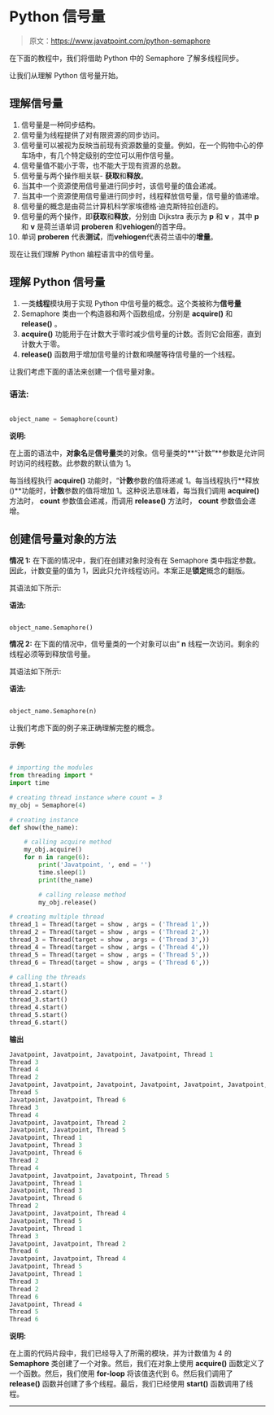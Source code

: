 # Python 信号量

> 原文：<https://www.javatpoint.com/python-semaphore>

在下面的教程中，我们将借助 Python 中的 Semaphore 了解多线程同步。

让我们从理解 Python 信号量开始。

## 理解信号量

1.  信号量是一种同步结构。
2.  信号量为线程提供了对有限资源的同步访问。
3.  信号量可以被视为反映当前现有资源数量的变量。例如，在一个购物中心的停车场中，有几个特定级别的空位可以用作信号量。
4.  信号量值不能小于零，也不能大于现有资源的总数。
5.  信号量与两个操作相关联- **获取**和**释放**。
6.  当其中一个资源使用信号量进行同步时，该信号量的值会递减。
7.  当其中一个资源使用信号量进行同步时，线程释放信号量，信号量的值递增。
8.  信号量的概念是由荷兰计算机科学家埃德格·迪克斯特拉创造的。
9.  信号量的两个操作，即**获取**和**释放**，分别由 Dijkstra 表示为 **p** 和 **v** ，其中 **p** 和 **v** 是荷兰语单词 **proberen** 和**vehiogen**的首字母。
10.  单词 **proberen** 代表**测试**，而**vehiogen**代表荷兰语中的**增量**。

现在让我们理解 Python 编程语言中的信号量。

## 理解 Python 信号量

1.  一类**线程**模块用于实现 Python 中信号量的概念。这个类被称为**信号量**
2.  Semaphore 类由一个构造器和两个函数组成，分别是 **acquire()** 和 **release()** 。
3.  **acquire()** 功能用于在计数大于零时减少信号量的计数。否则它会阻塞，直到计数大于零。
4.  **release()** 函数用于增加信号量的计数和唤醒等待信号量的一个线程。

让我们考虑下面的语法来创建一个信号量对象。

### 语法:

```py

object_name = Semaphore(count)

```

**说明:**

在上面的语法中，**对象名**是**信号量**类的对象。信号量类的**“计数”**参数是允许同时访问的线程数。此参数的默认值为 1。

每当线程执行 **acquire()** 功能时，“**计数**参数的值将递减 1。每当线程执行**释放()**功能时，**计数**参数的值将增加 1。这种说法意味着，每当我们调用 **acquire()** 方法时， **count** 参数值会递减，而调用 **release()** 方法时， **count** 参数值会递增。

## 创建信号量对象的方法

**情况 1:** 在下面的情况中，我们在创建对象时没有在 Semaphore 类中指定参数。因此，计数变量的值为 1，因此只允许线程访问。本案正是**锁定**概念的翻版。

其语法如下所示:

**语法:**

```py

object_name.Semaphore()

```

**情况 2:** 在下面的情况中，信号量类的一个对象可以由“ **n** 线程一次访问。剩余的线程必须等到释放信号量。

其语法如下所示:

**语法:**

```py

object_name.Semaphore(n)

```

让我们考虑下面的例子来正确理解完整的概念。

**示例:**

```py

# importing the modules
from threading import *         
import time        

# creating thread instance where count = 3
my_obj = Semaphore(4)        

# creating instance
def show(the_name):

    # calling acquire method
    my_obj.acquire()                
    for n in range(6):
        print('Javatpoint, ', end = '')
        time.sleep(1)
        print(the_name)

        # calling release method
        my_obj.release()    

# creating multiple thread 
thread_1 = Thread(target = show , args = ('Thread 1',))
thread_2 = Thread(target = show , args = ('Thread 2',))
thread_3 = Thread(target = show , args = ('Thread 3',))
thread_4 = Thread(target = show , args = ('Thread 4',))
thread_5 = Thread(target = show , args = ('Thread 5',))
thread_6 = Thread(target = show , args = ('Thread 6',))

# calling the threads 
thread_1.start()
thread_2.start()
thread_3.start()
thread_4.start()
thread_5.start()
thread_6.start()

```

**输出**

```py
Javatpoint, Javatpoint, Javatpoint, Javatpoint, Thread 1
Thread 3
Thread 4
Thread 2
Javatpoint, Javatpoint, Javatpoint, Javatpoint, Javatpoint, Javatpoint, Thread 1
Thread 5
Javatpoint, Javatpoint, Thread 6
Thread 3
Thread 4
Javatpoint, Javatpoint, Thread 2
Javatpoint, Javatpoint, Thread 5
Javatpoint, Thread 1
Javatpoint, Thread 3
Javatpoint, Thread 6
Thread 2
Thread 4
Javatpoint, Javatpoint, Javatpoint, Thread 5
Javatpoint, Thread 1
Javatpoint, Thread 3
Javatpoint, Thread 6
Thread 2
Javatpoint, Javatpoint, Thread 4
Javatpoint, Thread 5
Javatpoint, Thread 1
Thread 3
Javatpoint, Javatpoint, Thread 2
Thread 6
Javatpoint, Javatpoint, Thread 4
Javatpoint, Thread 5
Javatpoint, Thread 1
Thread 3
Thread 2
Thread 6
Javatpoint, Thread 4
Thread 5
Thread 6

```

**说明:**

在上面的代码片段中，我们已经导入了所需的模块，并为计数值为 4 的 **Semaphore** 类创建了一个对象。然后，我们在对象上使用 **acquire()** 函数定义了一个函数。然后，我们使用 **for-loop** 将该值迭代到 6。然后我们调用了 **release()** 函数并创建了多个线程。最后，我们已经使用 **start()** 函数调用了线程。

* * *